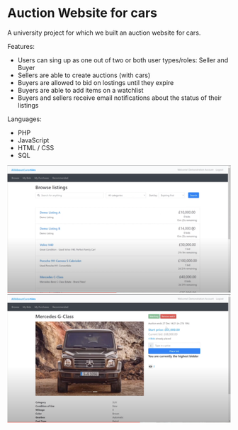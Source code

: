 # Auction Website for cars
A university project for which we built an auction website for cars.

Features:
- Users can sing up as one out of two or both user types/roles: Seller and Buyer
- Sellers are able to create auctions (with cars)
- Buyers are allowed to bid on lostings until they expire
- Buyers are able to add items on a watchlist
- Buyers and sellers receive email notifications about the status of their listings

Languages: 
- PHP
- JavaScript
- HTML / CSS
- SQL

![](./images/demo1.png)
![](./images/demo2.png)



